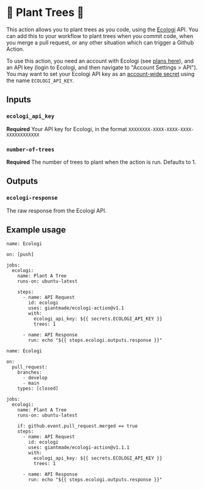 # 🌲 Plant Trees 🌲

This action allows you to plant trees as you code, using the [Ecologi](https://ecologi.com/) API. You can add this to your workflow to plant trees when you commit code, when you merge a pull request, or any other situation which can trigger a Github Action.

To use this action, you need an account with Ecologi (see [plans here](https://ecologi.com/plan)), and an API key (login to Ecologi, and then navigate to "Account Settings > API"). You may want to set your Ecologi API key as an [account-wide secret](https://docs.github.com/en/actions/reference/encrypted-secrets#creating-encrypted-secrets-for-an-organization) using the name `ECOLOGI_API_KEY`.

## Inputs

### `ecologi_api_key`

**Required** Your API key for Ecologi, in the format `XXXXXXXX-XXXX-XXXX-XXXX-XXXXXXXXXXXX`

### `number-of-trees`

**Required** The number of trees to plant when the action is run. Defaults to 1.

## Outputs

### `ecologi-response`

The raw response from the Ecologi API.

## Example usage

    name: Ecologi
    
    on: [push]
    
    jobs:
      ecologi:
        name: Plant A Tree
        runs-on: ubuntu-latest
    
        steps:
          - name: API Request
            id: ecologi
            uses: giantmade/ecologi-action@v1.1
            with:
              ecologi_api_key: ${{ secrets.ECOLOGI_API_KEY }}
              trees: 1
    
          - name: API Response
            run: echo "${{ steps.ecologi.outputs.response }}"

    name: Ecologi

    on:
      pull_request:
        branches:
          - develop
          - main
        types: [closed]
    
    jobs:
      ecologi:
        name: Plant A Tree
        runs-on: ubuntu-latest
    
        if: github.event.pull_request.merged == true
        steps:
          - name: API Request
            id: ecologi
            uses: giantmade/ecologi-action@v1.1.1
            with:
              ecologi_api_key: ${{ secrets.ECOLOGI_API_KEY }}
              trees: 1
    
          - name: API Response
            run: echo "${{ steps.ecologi.outputs.response }}"
